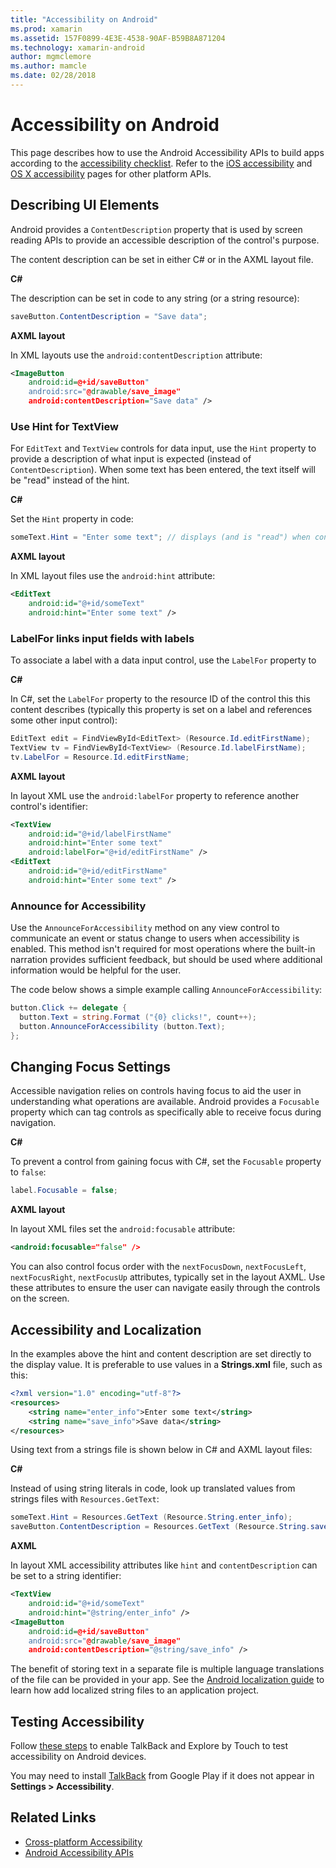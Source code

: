 ```yaml
---
title: "Accessibility on Android"
ms.prod: xamarin
ms.assetid: 157F0899-4E3E-4538-90AF-B59B8A871204
ms.technology: xamarin-android
author: mgmclemore
ms.author: mamcle
ms.date: 02/28/2018
---
```


# Accessibility on Android

This page describes how to use the Android Accessibility APIs
to build apps according to the
[accessibility checklist](~/cross-platform/app-fundamentals/accessibility.md).
Refer to the
[iOS accessibility](~/ios/app-fundamentals/accessibility.md)
and [OS X accessibility](~/mac/app-fundamentals/accessibility.md) pages for
other platform APIs.


## Describing UI Elements

Android provides a `ContentDescription` property that is used by
screen reading APIs to provide an accessible description of the control's purpose.

The content description can be set in either C# or in the AXML layout file.

**C#**

The description can be set in code to any string (or a string resource):

```csharp
saveButton.ContentDescription = "Save data";
```

**AXML layout**

In XML layouts use the `android:contentDescription` attribute:

```xml
<ImageButton
    android:id=@+id/saveButton"
    android:src="@drawable/save_image"
    android:contentDescription="Save data" />
```

### Use Hint for TextView

For `EditText` and `TextView` controls for data input, use the `Hint` property
to provide a description of what input is expected (instead of `ContentDescription`).
When some text has been entered, the text itself will be "read" instead of the hint.

**C#**

Set the `Hint` property in code:

```csharp
someText.Hint = "Enter some text"; // displays (and is "read") when control is empty
```

**AXML layout**

In XML layout files use the `android:hint` attribute:

```xml
<EditText
    android:id="@+id/someText"
    android:hint="Enter some text" />
```


### LabelFor links input fields with labels

To associate a label with a data input control, use the `LabelFor`
property to

**C#**

In C#, set the `LabelFor` property to the resource ID of the
control this this content describes (typically this property is
set on a label and references some other input control):

```csharp
EditText edit = FindViewById<EditText> (Resource.Id.editFirstName);
TextView tv = FindViewById<TextView> (Resource.Id.labelFirstName);
tv.LabelFor = Resource.Id.editFirstName;
```

**AXML layout**

In layout XML use the `android:labelFor` property to reference
another control's identifier:

```xml
<TextView
    android:id="@+id/labelFirstName"
    android:hint="Enter some text"
    android:labelFor="@+id/editFirstName" />
<EditText
    android:id="@+id/editFirstName"
    android:hint="Enter some text" />
```

### Announce for Accessibility

Use the `AnnounceForAccessibility` method on any view control to
communicate an event or status change to users when accessibility is
enabled. This method isn't required for most operations where the built-in
narration provides sufficient feedback, but should be used where additional
information would be helpful for the user.

The code below shows a simple example calling `AnnounceForAccessibility`:

```csharp
button.Click += delegate {
  button.Text = string.Format ("{0} clicks!", count++);
  button.AnnounceForAccessibility (button.Text);
};
```

## Changing Focus Settings

Accessible navigation relies on controls having focus to aid the
user in understanding what operations are available. Android provides
a `Focusable` property which can tag controls as specifically able
to receive focus during navigation.

**C#**

To prevent a control from gaining focus with C#, set the `Focusable`
property to `false`:

```csharp
label.Focusable = false;
```

**AXML layout**

In layout XML files set the `android:focusable` attribute:

```xml
<android:focusable="false" />
```

You can also control focus order with the
`nextFocusDown`, `nextFocusLeft`, `nextFocusRight`, `nextFocusUp`
attributes, typically set in the layout AXML. Use these attributes
to ensure the user can navigate easily through the controls
on the screen.


## Accessibility and Localization

In the examples above the hint and content description are set
directly to the display value. It is preferable to use values
in a **Strings.xml** file, such as this:

```xml
<?xml version="1.0" encoding="utf-8"?>
<resources>
	<string name="enter_info">Enter some text</string>
	<string name="save_info">Save data</string>
</resources>
```

Using text from a strings file is shown below in C# and AXML layout files:

**C#**

Instead of using string literals in code, look up translated values from
strings files with `Resources.GetText`:

```csharp
someText.Hint = Resources.GetText (Resource.String.enter_info);
saveButton.ContentDescription = Resources.GetText (Resource.String.save_info);
```

**AXML**

In layout XML accessibility attributes like `hint` and `contentDescription`
can be set to a string identifier:

```xml
<TextView
    android:id="@+id/someText"
    android:hint="@string/enter_info" />
<ImageButton
    android:id=@+id/saveButton"
    android:src="@drawable/save_image"
    android:contentDescription="@string/save_info" />
```

The benefit of storing text in a separate file is multiple language
translations of the file can be provided in your app. See the
[Android localization guide](~/android/app-fundamentals/localization.md)
to learn how add localized string files to an application project.


## Testing Accessibility

Follow [these steps](http://developer.android.com/training/accessibility/testing.html#how-to)
to enable TalkBack and Explore by Touch to test accessibility on Android devices.

You may need to install [TalkBack](https://play.google.com/store/apps/details?id=com.google.android.marvin.talkback)
from Google Play if it does not appear in **Settings > Accessibility**.


## Related Links

- [Cross-platform Accessibility](~/cross-platform/app-fundamentals/accessibility.md)
- [Android Accessibility APIs](http://developer.android.com/guide/topics/ui/accessibility/index.html)
